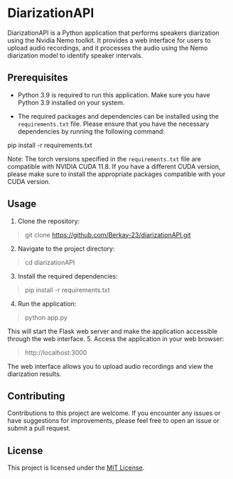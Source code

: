 # DiarizationAPI

DiarizationAPI is a Python application that performs speakers diarization using the Nvidia Nemo toolkit. It provides a
web interface for users to upload audio recordings, and it processes the audio using the Nemo diarization model to
identify speaker intervals.

## Prerequisites

- Python 3.9 is required to run this application. Make sure you have Python 3.9 installed on your system.

- The required packages and dependencies can be installed using the `requirements.txt` file. Please ensure that you have
  the necessary dependencies by running the following command:

pip install -r requirements.txt

Note: The torch versions specified in the `requirements.txt` file are compatible with NVIDIA CUDA 11.8. If you have a
different CUDA version, please make sure to install the appropriate packages compatible with your CUDA version.

## Usage

1. Clone the repository:
> git clone https://github.com/Berkay-23/diarizationAPI.git
2. Navigate to the project directory:
> cd diarizationAPI
3. Install the required dependencies:
> pip install -r requirements.txt
4. Run the application:
> python app.py

This will start the Flask web server and make the application accessible through the web interface.
5. Access the application in your web browser:

> http://localhost:3000



The web interface allows you to upload audio recordings and view the diarization results.

## Contributing

Contributions to this project are welcome. If you encounter any issues or have suggestions for improvements, please feel
free to open an issue or submit a pull request.

## License

This project is licensed under the [MIT License](LICENSE).
